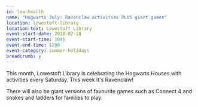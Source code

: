 ```yaml
---
id: low-health
name: "Hogwarts July: Ravenclaw activities PLUS giant games"
location: lowestoft-library
location-text: Lowestoft Library
event-start-date: 2018-07-28
event-start-time: 1045
event-end-time: 1200
event-category: summer-holidays
breadcrumb: y
---
```


This month, Lowestoft Library is celebrating the Hogwarts Houses with activities every Saturday. This week it's Ravenclaw!

There will also be giant versions of favourite games such as Connect 4 and snakes and ladders for families to play.
